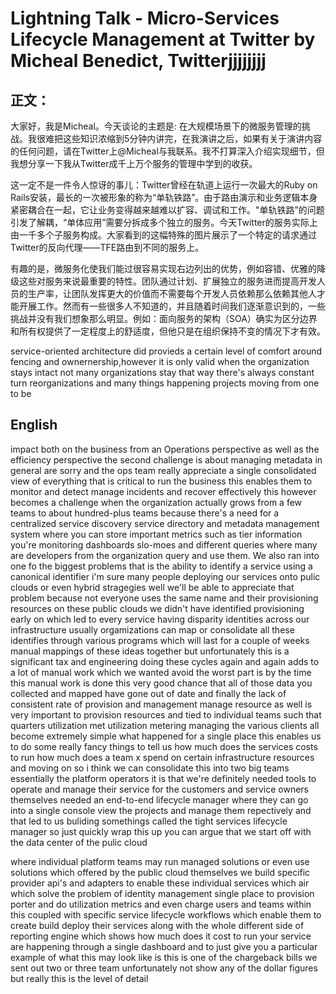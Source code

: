 Lightning Talk - Micro-Services Lifecycle Management at Twitter by Micheal Benedict, Twitterjjjjjjjj
============================================

正文：
----------
大家好，我是Micheal。今天谈论的主题是: 在大规模场景下的微服务管理的挑战。我很难把这些知识浓缩到5分钟内讲完，在我演讲之后，如果有关于演讲内容的任何问题，请在Twitter上@Micheal与我联系。我不打算深入介绍实现细节，但我想分享一下我从Twitter成千上万个服务的管理中学到的收获。

这一定不是一件令人惊讶的事儿：Twitter曾经在轨道上运行一次最大的Ruby on Rails安装，最长的一次被形象的称为“单轨铁路”。由于路由演示和业务逻辑本身紧密耦合在一起，它让业务变得越来越难以扩容、调试和工作。"单轨铁路”的问题引发了解耦，“单体应用”需要分拆成多个独立的服务。今天Twitter的服务实际上由一千多个子服务构成。大家看到的这幅特殊的图片展示了一个特定的请求通过Twitter的反向代理——TFE路由到不同的服务上。

有趣的是，微服务化使我们能过很容易实现右边列出的优势，例如容错、优雅的降级这些对服务来说最重要的特性。团队通过计划、扩展独立的服务进而提高开发人员的生产率，让团队发挥更大的价值而不需要每个开发人员依赖那么依赖其他人才能开展工作。然而有一些很多人不知道的，并且随着时间我们逐渐意识到的，一些挑战并没有我们想象那么明显。例如：面向服务的架构（SOA）确实为区分边界和所有权提供了一定程度上的舒适度，但他只是在组织保持不变的情况下才有效。

service-oriented architecture did provieds a certain level of comfort around fencing and ownernership,however it is only valid when the organization stays intact not many organizations stay that way there's always constant turn reorganizations and many things happening projects moving from one to be 

English
-----------------
impact both on the business from an Operations perspective as well as the efficiency perspective the second challenge is about managing metadata in general are sorry and the ops team really appreciate a single consolidated view of everything that is critical to run the business this enables them to monitor and detect manage incidents and recover effectively this however becomes a challenge when the organization actually grows from a few teams to about hundred-plus teams because there's a need for a centralized service discovery service directory and metadata management system where you can store important metrics such as tier information you're monitoring dashboards slo-moes and different queries where many are developers from the organization query and use them. We also ran into one fo the biggest problems that is the ability to identify a service using a canonical identifier i'm sure many people deploying our services onto pulic clouds or even hybrid stragegies well we'll be able to appreciate that problem because not everyone uses the same name and their provisioning resources on these public clouds we didn't have identified provisioning early on which led to every service having disparity identities across our infrastructure usually orgamizations can map or consolidate all these identifies through various programs which will last for a couple of weeks manual mappings of these ideas together but unfortunately this is a significant tax and engineering doing these cycles again and again adds to a lot of manual work which we wanted avoid the worst part is by the time this manual work is done this very good chance
that all of those data you collected and mapped have gone out of date and finally the lack of consistent rate of provision and management manage resource as well is very important to provision resources and tied to individual teams such that quarters utilization met utilization metering managing the various clients all become extremely simple what happened for a single place this enables us to do some really fancy things to tell us how much does the services costs to run how much does a team x spend on certain infrastructure resources and moving on so i think we can consolidate this into two big teams essentially the platform operators it is that we're definitely needed tools to operate and manage their service for the customers and service owners themselves needed an end-to-end lifecycle manager where they can go into a single console view the projects and manage them repectively and that led to us buliding somethings called the tight services lifecycle manager so just quickly wrap this up you can argue that we start off with the data center of the pulic cloud 

where individual platform teams may run managed solutions or even use solutions which offered by the public cloud themselves we build specific provider api's and adapters to enable these individual services which air which solve the problem of identity management single place to provision porter and do utilization metrics and even charge users and teams within this coupled with specific service lifecycle workflows which enable them to create build deploy their services along with the whole different side of reporting engine which shows how much does it cost to run your service are happening through a single dashboard and to just give you a particular example of what this may look like is this is one of the chargeback bills we sent out two or three team unfortunately not show any of the dollar figures but really this is the level of detail 

